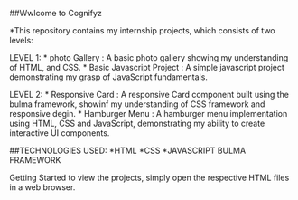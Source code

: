##Wwlcome to Cognifyz

*This repository contains my internship projects, which consists of two levels:

LEVEL 1:
    * photo Gallery : A basic photo gallery showing my understanding of HTML, and CSS.
    * Basic Javascript Project : A simple javascript project demonstrating my grasp of JavaScript fundamentals.
    
LEVEL 2:
    * Responsive Card : A responsive Card component built using the bulma framework, showinf my understanding of CSS framework and responsive degin.
    * Hamburger Menu : A hamburger menu implementation using HTML, CSS and JavaScript, demonstrating my ability to create interactive UI components.

 ##TECHNOLOGIES USED:
 *HTML
 *CSS
 *JAVASCRIPT
 BULMA FRAMEWORK

 Getting Started
   to view the projects, simply open the respective HTML files in a web browser.
      
      
